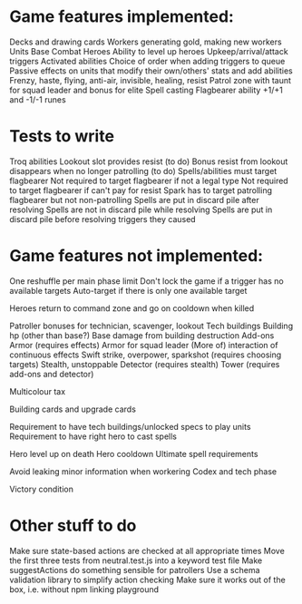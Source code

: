 # Game features implemented:

Decks and drawing cards
Workers generating gold, making new workers
Units
Base
Combat
Heroes
Ability to level up heroes
Upkeep/arrival/attack triggers
Activated abilities
Choice of order when adding triggers to queue
Passive effects on units that modify their own/others' stats and add abilities
Frenzy, haste, flying, anti-air, invisible, healing, resist
Patrol zone with taunt for squad leader and bonus for elite
Spell casting
Flagbearer ability
+1/+1 and -1/-1 runes

# Tests to write

Troq abilities
Lookout slot provides resist (to do)
Bonus resist from lookout disappears when no longer patrolling (to do)
Spells/abilities must target flagbearer
Not required to target flagbearer if not a legal type
Not required to target flagbearer if can't pay for resist
Spark has to target patrolling flagbearer but not non-patrolling
Spells are put in discard pile after resolving
Spells are not in discard pile while resolving
Spells are put in discard pile before resolving triggers they caused

# Game features not implemented:

One reshuffle per main phase limit
Don't lock the game if a trigger has no available targets
Auto-target if there is only one available target

Heroes return to command zone and go on cooldown when killed

Patroller bonuses for technician, scavenger, lookout
Tech buildings
Building hp (other than base?)
Base damage from building destruction
Add-ons
Armor (requires effects)
Armor for squad leader
(More of) interaction of continuous effects
Swift strike, overpower, sparkshot (requires choosing targets)
Stealth, unstoppable
Detector (requires stealth)
Tower (requires add-ons and detector)

Multicolour tax

Building cards and upgrade cards

Requirement to have tech buildings/unlocked specs to play units
Requirement to have right hero to cast spells

Hero level up on death
Hero cooldown
Ultimate spell requirements

Avoid leaking minor information when workering
Codex and tech phase

Victory condition

# Other stuff to do

Make sure state-based actions are checked at all appropriate times
Move the first three tests from neutral.test.js into a keyword test file
Make suggestActions do something sensible for patrollers
Use a schema validation library to simplify action checking
Make sure it works out of the box, i.e. without npm linking playground

